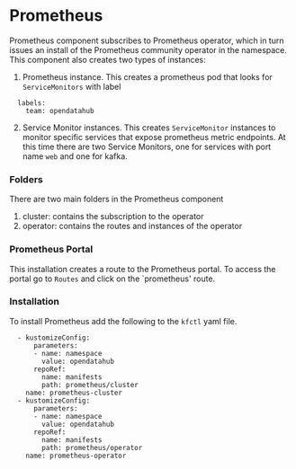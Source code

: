 # Prometheus

Prometheus component subscribes to Prometheus operator, which in turn issues an install of the Prometheus community operator in the namespace. This component also creates two types of instances:
1. Prometheus instance. This creates a prometheus pod that looks for `ServiceMonitors` with label
```
  labels:
    team: opendatahub
```
2. Service Monitor instances. This creates `ServiceMonitor` instances to  monitor specific services that expose prometheus metric endpoints. At this time there are two Service Monitors, one for services with port name `web` and one for kafka.
 
### Folders
There are two main folders in the Prometheus component
1. cluster: contains the subscription to the operator
2. operator: contains the routes and instances of the operator

### Prometheus Portal

This installation creates a route to the Prometheus portal. To access the portal go to `Routes` and click on the `prometheus' route.


### Installation
To install Prometheus add the following to the `kfctl` yaml file.

```
  - kustomizeConfig:
      parameters:
      - name: namespace
        value: opendatahub
      repoRef:
        name: manifests
        path: prometheus/cluster
    name: prometheus-cluster
  - kustomizeConfig:
      parameters:
      - name: namespace
        value: opendatahub
      repoRef:
        name: manifests
        path: prometheus/operator
    name: prometheus-operator
```
